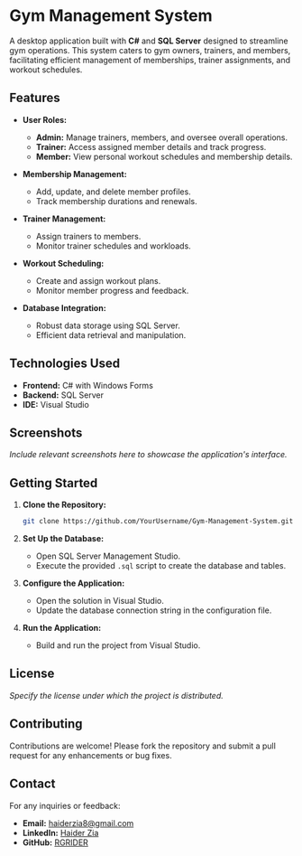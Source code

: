 #  Gym Management System

A desktop application built with **C#** and **SQL Server** designed to streamline gym operations. This system caters to gym owners, trainers, and members, facilitating efficient management of memberships, trainer assignments, and workout schedules.

## Features

- **User Roles:**
  - **Admin:** Manage trainers, members, and oversee overall operations.
  - **Trainer:** Access assigned member details and track progress.
  - **Member:** View personal workout schedules and membership details.

- **Membership Management:**
  - Add, update, and delete member profiles.
  - Track membership durations and renewals.

- **Trainer Management:**
  - Assign trainers to members.
  - Monitor trainer schedules and workloads.

- **Workout Scheduling:**
  - Create and assign workout plans.
  - Monitor member progress and feedback.

- **Database Integration:**
  - Robust data storage using SQL Server.
  - Efficient data retrieval and manipulation.

##  Technologies Used

- **Frontend:** C# with Windows Forms
- **Backend:** SQL Server
- **IDE:** Visual Studio

##  Screenshots

*Include relevant screenshots here to showcase the application's interface.*

##  Getting Started

1. **Clone the Repository:**
   ```bash
   git clone https://github.com/YourUsername/Gym-Management-System.git
   ```

2. **Set Up the Database:**
   - Open SQL Server Management Studio.
   - Execute the provided `.sql` script to create the database and tables.

3. **Configure the Application:**
   - Open the solution in Visual Studio.
   - Update the database connection string in the configuration file.

4. **Run the Application:**
   - Build and run the project from Visual Studio.

##  License

*Specify the license under which the project is distributed.*

##  Contributing

Contributions are welcome! Please fork the repository and submit a pull request for any enhancements or bug fixes.

##  Contact

For any inquiries or feedback:

- **Email:** [haiderzia8@gmail.com](mailto:haiderzia8@gmail.com)
- **LinkedIn:** [Haider Zia](https://www.linkedin.com/in/haider-zia2117)
- **GitHub:** [RGRIDER](https://github.com/RGRIDER)
